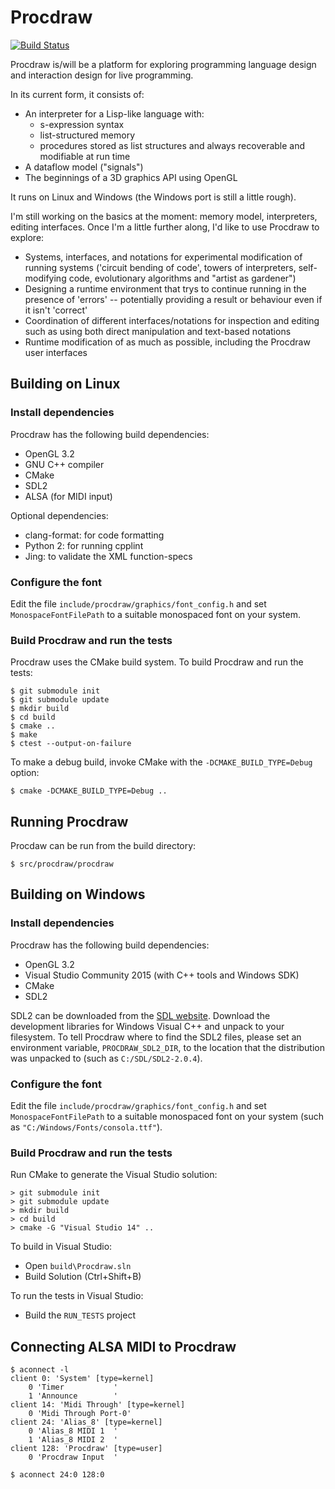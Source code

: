 Procdraw
========

[![Build Status](https://travis-ci.org/simonbates/procdraw.svg?branch=master)](https://travis-ci.org/simonbates/procdraw)

Procdraw is/will be a platform for exploring programming language
design and interaction design for live programming.

In its current form, it consists of:

* An interpreter for a Lisp-like language with:
    * s-expression syntax
    * list-structured memory
    * procedures stored as list structures and always recoverable and
      modifiable at run time
* A dataflow model ("signals")
* The beginnings of a 3D graphics API using OpenGL

It runs on Linux and Windows (the Windows port is still a little rough).

I'm still working on the basics at the moment: memory model,
interpreters, editing interfaces. Once I'm a little further along, I'd
like to use Procdraw to explore:

* Systems, interfaces, and notations for experimental modification of
  running systems ('circuit bending of code', towers of interpreters,
  self-modifying code, evolutionary algorithms and "artist as
  gardener")
* Designing a runtime environment that trys to continue running in the
  presence of 'errors' -- potentially providing a result or behaviour
  even if it isn't 'correct'
* Coordination of different interfaces/notations for inspection and
  editing such as using both direct manipulation and text-based
  notations
* Runtime modification of as much as possible, including the Procdraw
  user interfaces

Building on Linux
-----------------

### Install dependencies

Procdraw has the following build dependencies:

* OpenGL 3.2
* GNU C++ compiler
* CMake
* SDL2
* ALSA (for MIDI input)

Optional dependencies:

* clang-format: for code formatting
* Python 2: for running cpplint
* Jing: to validate the XML function-specs

### Configure the font

Edit the file `include/procdraw/graphics/font_config.h` and set
`MonospaceFontFilePath` to a suitable monospaced font on your system.

### Build Procdraw and run the tests

Procdraw uses the CMake build system. To build Procdraw and run the
tests:

```
$ git submodule init
$ git submodule update
$ mkdir build
$ cd build
$ cmake ..
$ make
$ ctest --output-on-failure
```

To make a debug build, invoke CMake with the `-DCMAKE_BUILD_TYPE=Debug` option:

```
$ cmake -DCMAKE_BUILD_TYPE=Debug ..
```

Running Procdraw
----------------

Procdaw can be run from the build directory:

```
$ src/procdraw/procdraw
```

Building on Windows
-------------------

### Install dependencies

Procdraw has the following build dependencies:

* OpenGL 3.2
* Visual Studio Community 2015 (with C++ tools and Windows SDK)
* CMake
* SDL2

SDL2 can be downloaded from the [SDL
website](https://www.libsdl.org/). Download the development libraries
for Windows Visual C++ and unpack to your filesystem. To tell Procdraw
where to find the SDL2 files, please set an environment variable,
`PROCDRAW_SDL2_DIR`, to the location that the distribution was
unpacked to (such as `C:/SDL/SDL2-2.0.4`).

### Configure the font

Edit the file `include/procdraw/graphics/font_config.h` and set
`MonospaceFontFilePath` to a suitable monospaced font on your system
(such as `"C:/Windows/Fonts/consola.ttf"`).

### Build Procdraw and run the tests

Run CMake to generate the Visual Studio solution:

```
> git submodule init
> git submodule update
> mkdir build
> cd build
> cmake -G "Visual Studio 14" ..
```

To build in Visual Studio:

- Open `build\Procdraw.sln`
- Build Solution (Ctrl+Shift+B)

To run the tests in Visual Studio:

- Build the `RUN_TESTS` project

Connecting ALSA MIDI to Procdraw
--------------------------------

```
$ aconnect -l
client 0: 'System' [type=kernel]
    0 'Timer           '
    1 'Announce        '
client 14: 'Midi Through' [type=kernel]
    0 'Midi Through Port-0'
client 24: 'Alias_8' [type=kernel]
    0 'Alias_8 MIDI 1  '
    1 'Alias_8 MIDI 2  '
client 128: 'Procdraw' [type=user]
    0 'Procdraw Input  '

$ aconnect 24:0 128:0
```
